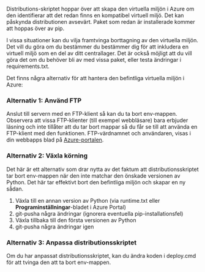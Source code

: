 Distributions-skriptet hoppar över att skapa den virtuella miljön i Azure om den identifierar att det redan finns en kompatibel virtuell miljö.  Det kan påskynda distributionen avsevärt.  Paket som redan är installerade kommer att hoppas över av pip.

I vissa situationer kan du vilja framtvinga borttagning av den virtuella miljön.  Det vill du göra om du bestämmer du bestämmer dig för att inkludera en virtuell miljö som en del av ditt centrallager.  Det är också möjligt att du vill göra det om du behöver bli av med vissa paket, eller testa ändringar i requirements.txt.

Det finns några alternativ för att hantera den befintliga virtuella miljön i Azure:

### <a name="option-1-use-ftp"></a>Alternativ 1: Använd FTP
Anslut till servern med en FTP-klient så kan du ta bort env-mappen.  Observera att vissa FTP-klienter (till exempel webbläsare) bara erbjuder läsning och inte tillåter att du tar bort mappar så du får se till att använda en FTP-klient med den funktionen.  FTP-värdnamnet och användaren, visas i din webbapps blad på [Azure-portalen](https://portal.azure.com).

### <a name="option-2-toggle-runtime"></a>Alternativ 2: Växla körning
Det här är ett alternativ som drar nytta av det faktum att distributionsskriptet tar bort env-mappen när den inte matchar den önskade versionen av Python.  Det här tar effektivt bort den befintliga miljön och skapar en ny sådan.

1. Växla till en annan version av Python (via runtime.txt eller **Programinställningar**-bladet i Azure Portal)
2. git-pusha några ändringar (ignorera eventuella pip-installationsfel)
3. Växla tillbaka till den första versionen av Python
4. git-pusha några ändringar igen

### <a name="option-3-customize-deployment-script"></a>Alternativ 3: Anpassa distributionsskriptet
Om du har anpassat distributionsskriptet, kan du ändra koden i deploy.cmd för att tvinga den att ta bort env-mappen.



<!--HONumber=Nov16_HO2-->


